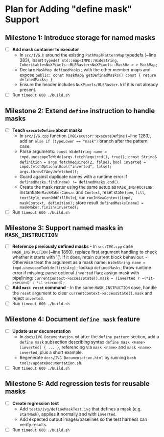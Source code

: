 # Plan for Adding "define mask" Support

## Milestone 1: Introduce storage for named masks
- [ ] **Add mask container to executor**
	- In `src/IVG.h` around the existing `PathMap`/`PatternMap` typedefs (~line 383), insert  `typedef std::map<IMPD::WideString, Inheritable<NuXPixels::RLERaster<NuXPixels::Mask8> > > MaskMap;`
	- Declare `MaskMap definedMasks;` with the other member maps and expose `public: const MaskMap& getDefinedMasks() const { return definedMasks; }`
	- Ensure the header includes `NuXPixels/RLERaster.h` if it is not already present.
- [ ] Run `timeout 600 ./build.sh`

## Milestone 2: Extend `define` instruction to handle masks
- [ ] **Teach `executeDefine` about masks**
	- In `src/IVG.cpp` function `IVGExecutor::executeDefine` (~line 1283), add an `else if (typeLower == "mask")` branch after the pattern case.
	- Parse arguments:
		`const WideString name = impd.unescapeToWide(args.fetchRequired(1, true));`
		`const String& definition = args.fetchRequired(2, false);`
		`bool inverted = impd.fetchOptionalBool("inverted", false);`
		`args.throwIfAnyUnfetched();`
	- Guard against duplicate names with a runtime error if `definedMasks.find(name) != definedMasks.end()`.
	- Create the mask raster using the same setup as `MASK_INSTRUCTION`:
		instantiate `MaskMakerCanvas` and `Context`, reset state (`pen`, `fill`, `textStyle`, `evenOddFillRule`),
		run `runInNewContext(impd, maskContext, definition);`
		store result `definedMasks[name] = maskMaker.finish(inverted);`
- [ ] Run `timeout 600 ./build.sh`

## Milestone 3: Support named masks in `MASK_INSTRUCTION`
- [ ] **Reference previously defined masks**
		- In `src/IVG.cpp` case `MASK_INSTRUCTION` (~line 1890), replace first argument handling to check whether it starts with '['. If it does, retain current block behaviour.
		- Otherwise treat the argument as a mask name:
				`WideString name = impd.unescapeToWide(firstArg);`
				lookup `definedMasks`; throw runtime error if missing;
				parse optional `inverted` flag;
				assign mask with pipelining: `currentContext->accessState().mask = (inverted ? ~(*it->second) : *it->second);`
- [ ] **Add `mask reset` command**
	   - In the same `MASK_INSTRUCTION` case, handle the `reset` argument to clear `currentContext->accessState().mask` and reject `inverted`.
- [ ] Run `timeout 600 ./build.sh`

## Milestone 4: Document `define mask` feature
- [ ] **Update user documentation**
	- In `docs/IVG Documentation.md` after the `define pattern` section, add a `define mask` subsection describing syntax `define mask <name> [inverted] { ... }`, referencing via `mask <name>` and `mask <name> inverted`, plus a short example.
	- Regenerate `docs/IVG Documentation.html` by running `bash tools/updateDocumentation.sh`.
- [ ] Run `timeout 600 ./build.sh`

## Milestone 5: Add regression tests for reusable masks
- [ ] **Create regression test**
	- Add `tests/ivg/defineMaskTest.ivg` that defines a mask (e.g. `starMask`), applies it normally and with `inverted`.
	- Add expected output images/baselines so the test harness can verify results.
- [ ] Run `timeout 600 ./build.sh`
